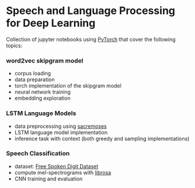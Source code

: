 # Speech and Language Processing for Deep Learning

Collection of jupyter notebooks using [PyTorch](https://pytorch.org/) that cover the following topics:

### word2vec skipgram model

- corpus loading
- data preparation
- torch implementation of the skipgram model
- neural network training
- embedding exploration

### LSTM Language Models

- data preprocessing using [sacremoses](https://github.com/moses-smt/mosesdecoder)
- LSTM language model implementation
- inference task with context (both greedy and sampling implementations)

### Speech Classification

- dataset: [Free Spoken Digit Dataset](https://github.com/Jakobovski/free-spoken-digit-dataset)
- compute mel-spectrograms with [librosa](https://librosa.org/)
- CNN training and evaluation
